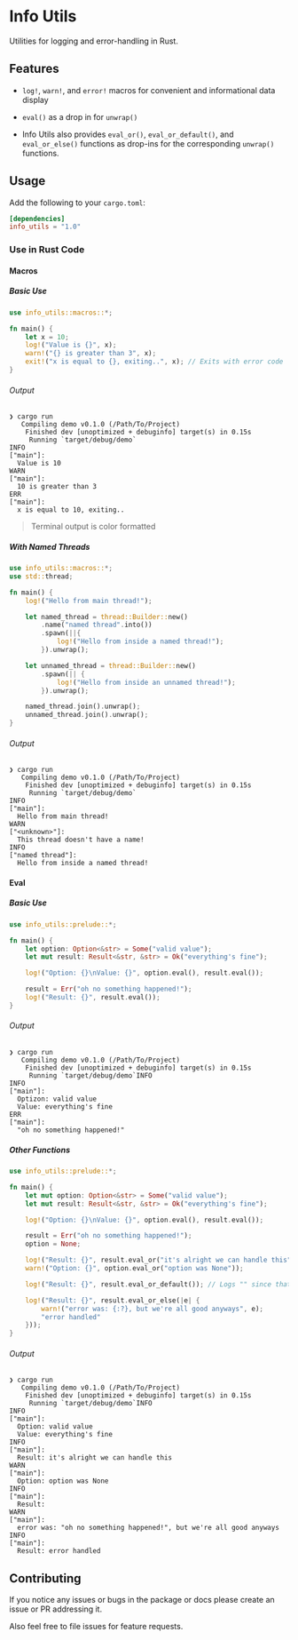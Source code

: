 # Info Utils

Utilities for logging and error-handling in Rust.

## Features

- `log!`, `warn!`, and `error!` macros for convenient and informational data display

- `eval()` as a drop in for `unwrap()`

- Info Utils also provides `eval_or()`, `eval_or_default()`, and `eval_or_else()` functions as drop-ins for the corresponding `unwrap()` functions.

## Usage

Add the following to your `cargo.toml`:

```toml
[dependencies]
info_utils = "1.0"
```

### Use in Rust Code

#### Macros

##### Basic Use

```rust
use info_utils::macros::*;

fn main() {
    let x = 10;
    log!("Value is {}", x);
    warn!("{} is greater than 3", x);
    exit!("x is equal to {}, exiting..", x); // Exits with error code
}
```

###### Output

```text
❯ cargo run
   Compiling demo v0.1.0 (/Path/To/Project)
    Finished dev [unoptimized + debuginfo] target(s) in 0.15s
     Running `target/debug/demo`
INFO
["main"]:
  Value is 10
WARN
["main"]:
  10 is greater than 3
ERR
["main"]:
  x is equal to 10, exiting..
```

> Terminal output is color formatted

##### With Named Threads

```rust
use info_utils::macros::*;
use std::thread;

fn main() {
    log!("Hello from main thread!");

    let named_thread = thread::Builder::new()
        .name("named thread".into())
        .spawn(||{
            log!("Hello from inside a named thread!");
        }).unwrap();

    let unnamed_thread = thread::Builder::new()
        .spawn(|| {
            log!("Hello from inside an unnamed thread!");
        }).unwrap();

    named_thread.join().unwrap();
    unnamed_thread.join().unwrap();
}
```

###### Output

```text
❯ cargo run
   Compiling demo v0.1.0 (/Path/To/Project)
    Finished dev [unoptimized + debuginfo] target(s) in 0.15s
     Running `target/debug/demo`
INFO
["main"]:
  Hello from main thread!
WARN
["<unknown>"]:
  This thread doesn't have a name!
INFO
["named thread"]:
  Hello from inside a named thread!
```

#### Eval

##### Basic Use

```rust
use info_utils::prelude::*;

fn main() {
    let option: Option<&str> = Some("valid value");
    let mut result: Result<&str, &str> = Ok("everything's fine");

    log!("Option: {}\nValue: {}", option.eval(), result.eval());

    result = Err("oh no something happened!");
    log!("Result: {}", result.eval());
}
```

###### Output

```text
❯ cargo run
   Compiling demo v0.1.0 (/Path/To/Project)
    Finished dev [unoptimized + debuginfo] target(s) in 0.15s
     Running `target/debug/demo`INFO
INFO
["main"]:
  Optizon: valid value
  Value: everything's fine
ERR
["main"]:
  "oh no something happened!"
```

##### Other Functions

```rust
use info_utils::prelude::*;

fn main() {
    let mut option: Option<&str> = Some("valid value");
    let mut result: Result<&str, &str> = Ok("everything's fine");

    log!("Option: {}\nValue: {}", option.eval(), result.eval());

    result = Err("oh no something happened!");
    option = None;

    log!("Result: {}", result.eval_or("it's alright we can handle this"));
    warn!("Option: {}", option.eval_or("option was None"));

    log!("Result: {}", result.eval_or_default()); // Logs "" since that's the str default value

    log!("Result: {}", result.eval_or_else(|e| {
        warn!("error was: {:?}, but we're all good anyways", e);
        "error handled"
    }));
}
```

###### Output

```text
❯ cargo run
   Compiling demo v0.1.0 (/Path/To/Project)
    Finished dev [unoptimized + debuginfo] target(s) in 0.15s
     Running `target/debug/demo`INFO
INFO
["main"]:
  Option: valid value
  Value: everything's fine
INFO
["main"]:
  Result: it's alright we can handle this
WARN
["main"]:
  Option: option was None
INFO
["main"]:
  Result: 
WARN
["main"]:
  error was: "oh no something happened!", but we're all good anyways
INFO
["main"]:
  Result: error handled
```

## Contributing

If you notice any issues or bugs in the package or docs please create an issue or PR addressing it.

Also feel free to file issues for feature requests.
